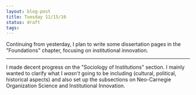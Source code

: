 ```yaml
---
layout: blog-post
title: Tuesday 11/15/16
status: draft
tags:
---
```


Continuing from yesterday, I plan to write some dissertation pages in the "Foundations" chapter, focusing on institutional innovation. 

____

I made decent progress on the "Sociology of Institutions" section.  I mainly wanted to clarify what I *wasn't* going to be including (cultural, political, historical aspects) and also set up the subsections on Neo-Carnegie Organization Science and Institutional Innovation.



    

